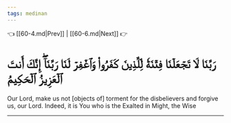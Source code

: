 ```yaml
---
tags: medinan
---
```


👈 [[60-4.md|Prev]] | [[60-6.md|Next]] 👉

# رَبَّنَا لَا تَجۡعَلۡنَا فِتۡنَةٗ لِّلَّذِينَ كَفَرُواْ وَٱغۡفِرۡ لَنَا رَبَّنَآۖ إِنَّكَ أَنتَ ٱلۡعَزِيزُ ٱلۡحَكِيمُ

Our Lord, make us not [objects of] torment for the disbelievers and forgive us, our Lord. Indeed, it is You who is the Exalted in Might, the Wise

---

